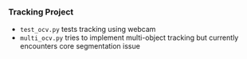 ### Tracking Project 


* `test_ocv.py` tests tracking using webcam 
* `multi_ocv.py` tries to implement multi-object tracking but currently encounters core segmentation issue 
